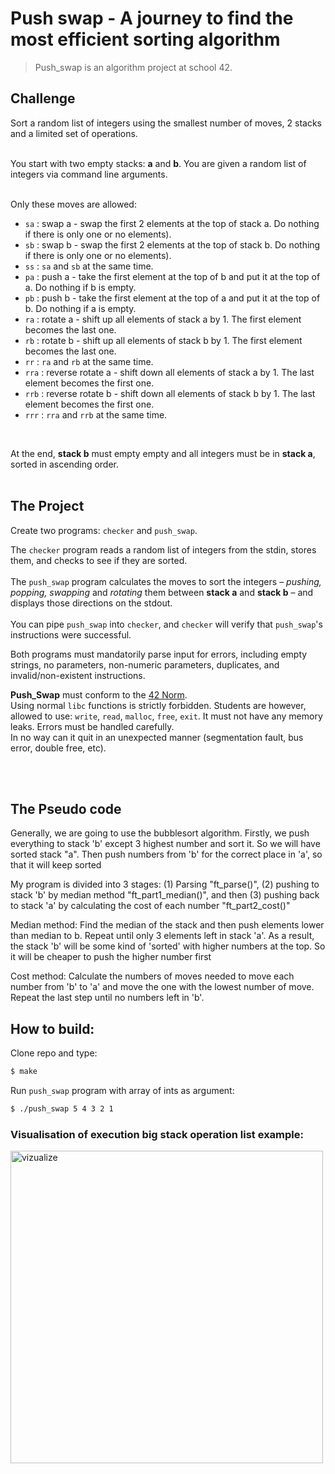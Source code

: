 # Push swap - A journey to find the most efficient sorting algorithm
> Push_swap is an algorithm project at school 42.

## Challenge

Sort a random list of integers using the smallest number of moves, 2 stacks
and a limited set of operations. <br />
<br />

You start with two empty stacks: **a** and **b**. You are given a random list of integers via command line arguments.
<br />
<br />

Only these moves are allowed:
- `sa` : swap a - swap the first 2 elements at the top of stack a. Do nothing if there is only one or no elements).
- `sb` : swap b - swap the first 2 elements at the top of stack b. Do nothing if there is only one or no elements).
- `ss` : `sa` and `sb` at the same time.
- `pa` : push a - take the first element at the top of b and put it at the top of a. Do
nothing if b is empty.
- `pb` : push b - take the first element at the top of a and put it at the top of b. Do
nothing if a is empty.
- `ra` : rotate a - shift up all elements of stack a by 1. The first element becomes
the last one.
- `rb` : rotate b - shift up all elements of stack b by 1. The first element becomes the last one.
- `rr` : `ra` and `rb` at the same time.
- `rra` : reverse rotate a - shift down all elements of stack a by 1. The last element becomes the first one.
- `rrb` : reverse rotate b - shift down all elements of stack b by 1. The last element becomes the first one.
- `rrr` : `rra` and `rrb` at the same time.
<br />

At the end, **stack b** must empty empty and all integers must be in **stack a**, sorted in ascending order. <br />
<br />


## The Project
Create two programs: ```checker``` and ```push_swap```. <br />

The ```checker``` program reads a random list of integers from the stdin, stores them, and checks to see
if they are sorted. <br />
<br />
The ```push_swap``` program calculates the moves to sort the integers – *pushing, popping, swapping* and *rotating* 
them between **stack a** and **stack b** – and displays those directions on the stdout. <br />
<br />
You can pipe ```push_swap``` into ```checker```, and ```checker``` will verify that ```push_swap```'s instructions were successful. 
<br />

Both programs must mandatorily parse input for errors, including empty strings, no parameters, 
non-numeric parameters, duplicates, and invalid/non-existent instructions.

**Push_Swap** must conform to the [42 Norm](https://cdn.intra.42.fr/pdf/pdf/960/norme.en.pdf). <br />
Using normal ```libc``` functions is strictly forbidden. Students are however, allowed to use: ```write```, ```read```, ```malloc```, ```free```, ```exit```. 
It must not have any memory leaks. Errors must be handled carefully. <br />
In no way can it quit in an unexpected manner (segmentation fault, bus error, double free, etc).

</br></br>

## The Pseudo code

Generally, we are going to use the bubblesort algorithm. Firstly, we push everything to stack 'b' except 3 highest number and sort it. So we will have sorted stack "a". Then push numbers from 'b' for the correct place in 'a', so that it will keep sorted

My program is divided into 3 stages: (1) Parsing "ft_parse()", (2) pushing to stack 'b' by median method "ft_part1_median()", and then (3) pushing back to stack 'a' by calculating the cost of each number "ft_part2_cost()"

Median method:  Find the median of the stack and then push elements lower than median to b. Repeat until only 3 elements left in stack 'a'. As a result, the stack 'b' will be some kind of 'sorted' with higher numbers at the top. So it will be cheaper to push the higher number first
		
Cost method:    Calculate the numbers of moves needed to move each number from 'b' to 'a' and move the one with the lowest number of move. Repeat the last step until no numbers left in 'b'. 

## How to build:

Clone repo and type:

```Bash
$ make
```
Run `push_swap` program with array of ints as argument:

```Bash
$ ./push_swap 5 4 3 2 1
```

### Visualisation of execution big stack operation list example:

<img src="./visualizer.gif" width="500" alt="vizualize">


